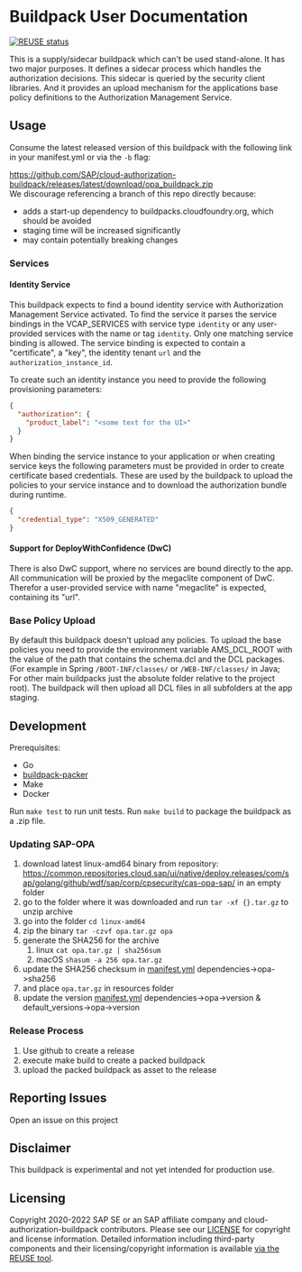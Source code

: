 # Buildpack User Documentation

[![REUSE status](https://api.reuse.software/badge/github.com/SAP/cloud-authorization-buildpack)](https://api.reuse.software/info/github.com/SAP/cloud-authorization-buildpack)

This is a supply/sidecar buildpack which can't be used stand-alone. It has two major purposes. It defines a sidecar
process which handles the authorization decisions. This sidecar is queried by the security client libraries. And it
provides an upload mechanism for the applications base policy definitions to the Authorization Management Service.

## Usage

Consume the latest released version of this buildpack with the following link in your manifest.yml or via the `-b` flag:

https://github.com/SAP/cloud-authorization-buildpack/releases/latest/download/opa_buildpack.zip  
We discourage referencing a branch of this repo directly because:

- adds a start-up dependency to buildpacks.cloudfoundry.org, which should be avoided
- staging time will be increased significantly
- may contain potentially breaking changes

### Services

#### Identity Service

This buildpack expects to find a bound identity service with Authorization Management Service activated. To find the
service it parses the service bindings in the VCAP_SERVICES with service type `identity` or any user-provided services
with the name or tag `identity`. Only one matching service binding is allowed. The service binding is expected to
contain a "certificate", a "key", the identity tenant `url` and the `authorization_instance_id`.

To create such an identity instance you need to provide the following provisioning parameters:

```json
{
  "authorization": {
    "product_label": "<some text for the UI>"
  }
}
```

When binding the service instance to your application or when creating service keys the following parameters must be
provided in order to create certificate based credentials. These are used by the buildpack to upload the policies to
your service instance and to download the authorization bundle during runtime.

```json
{
  "credential_type": "X509_GENERATED"
}
```

#### Support for DeployWithConfidence (DwC)

There is also DwC support, where no services are bound directly to the app. All communication will be proxied by the
megaclite component of DwC. Therefor a user-provided service with name "megaclite" is expected, containing its "url".

### Base Policy Upload

By default this buildpack doesn't upload any policies. To upload the base policies you need to provide the environment
variable AMS_DCL_ROOT with the value of the path that contains the schema.dcl and the DCL packages. (For example in
Spring
`/BOOT-INF/classes/` or `/WEB-INF/classes/` in Java; For other main buildpacks just the absolute folder relative to the
project root). The buildpack will then upload all DCL files in all subfolders at the app staging.

## Development

Prerequisites:

* Go
* [buildpack-packer](https://github.com/cloudfoundry/libbuildpack/tree/master/packager#installing-the-packager)
* Make
* Docker

Run `make test` to run unit tests. Run `make build` to package the buildpack as a .zip file.

### Updating SAP-OPA
1. download latest linux-amd64 binary from repository: https://common.repositories.cloud.sap/ui/native/deploy.releases/com/sap/golang/github/wdf/sap/corp/cpsecurity/cas-opa-sap/ in an empty folder
2. go to the folder where it was downloaded and run `tar -xf {}.tar.gz` to unzip archive
3. go into the folder `cd linux-amd64`
4. zip the binary `tar -czvf opa.tar.gz opa` 
5. generate the SHA256 for the archive 
   1. linux `cat opa.tar.gz | sha256sum` 
   2. macOS `shasum -a 256 opa.tar.gz` 
6. update the SHA256 checksum in [manifest.yml](/manifest.yml) dependencies->opa->sha256 
7. and place `opa.tar.gz` in resources folder
8. update the version [manifest.yml](/manifest.yml) dependencies->opa->version & default_versions->opa->version

### Release Process
1. Use github to create a release
2. execute make build to create a packed buildpack
3. upload the packed buildpack as asset to the release

## Reporting Issues

Open an issue on this project

## Disclaimer

This buildpack is experimental and not yet intended for production use.

## Licensing

Copyright 2020-2022 SAP SE or an SAP affiliate company and cloud-authorization-buildpack contributors. Please see
our [LICENSE](LICENSE) for copyright and license information. Detailed information including third-party components and
their licensing/copyright information is
available [via the REUSE tool](https://api.reuse.software/info/github.com/SAP/cloud-authorization-buildpack).
